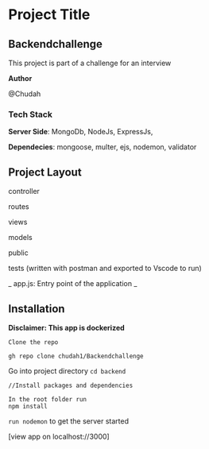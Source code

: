# Project Title


## Backendchallenge

This project is part of a challenge for an interview

**Author** 

 @Chudah
 
### Tech Stack
**Server Side**: MongoDb, NodeJs, ExpressJs,

**Dependecies**: mongoose, multer, ejs, nodemon, validator

## Project Layout
  controller
  
  routes
  
  views
  
  models
 
  public
  
  tests (written with postman and exported to Vscode to run)
  
_  app.js: Entry point of the application 
_
## Installation
**Disclaimer: This app is dockerized**


```
Clone the repo

gh repo clone chudah1/Backendchallenge
```

Go into project directory
`cd backend`

```
//Install packages and dependencies

In the root folder run
npm install
```

`run nodemon` to get the server started

[view app on localhost://3000]
